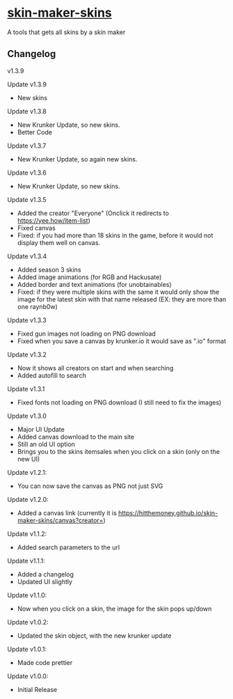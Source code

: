 # [skin-maker-skins](https://hitthemoney.github.io/skin-maker-skins)

A tools that gets all skins by a skin maker

## Changelog

v1.3.9

Update v1.3.9
- New skins

Update v1.3.8
- New Krunker Update, so new skins.
- Better Code

Update v1.3.7
- New Krunker Update, so again new skins.

Update v1.3.6
- New Krunker Update, so new skins.

Update v1.3.5
- Added the creator "Everyone" (Onclick it redirects to https://yee.how/item-list)
- Fixed canvas
- Fixed: if you had more than 18 skins in the game, before it would not display them well on canvas.

Update v1.3.4
- Added season 3 skins
- Added image animations (for RGB and Hackusate)
- Added border and text animations (for unobtainables)
- Fixed: if they were multiple skins with the same it would only show the image for the latest skin with that name released (EX: they are more than one raynb0w)

Update v1.3.3
- Fixed gun images not loading on PNG download
- Fixed when you save a canvas by krunker.io it would save as ".io" format

Update v1.3.2
- Now it shows all creators on start and when searching
- Added autofill to search

Update v1.3.1
- Fixed fonts not loading on PNG download (I still need to fix the images)

Update v1.3.0
- Major UI Update
- Added canvas download to the main site
- Still an old UI option
- Brings you to the skins itemsales when you click on a skin (only on the new UI)

Update v1.2.1:
- You can now save the canvas as PNG not just SVG

Update v1.2.0:
- Added a canvas link (currently it is https://hitthemoney.github.io/skin-maker-skins/canvas?creator=)

Update v1.1.2:
- Added search parameters to the url

Update v1.1.1:
- Added a changelog
- Updated UI slightly

Update v1.1.0:
- Now when you click on a skin, the image for the skin pops up/down

Update v1.0.2:
- Updated the skin object, with the new krunker update

Update v1.0.1:
- Made code prettier

Update v1.0.0:
- Initial Release
